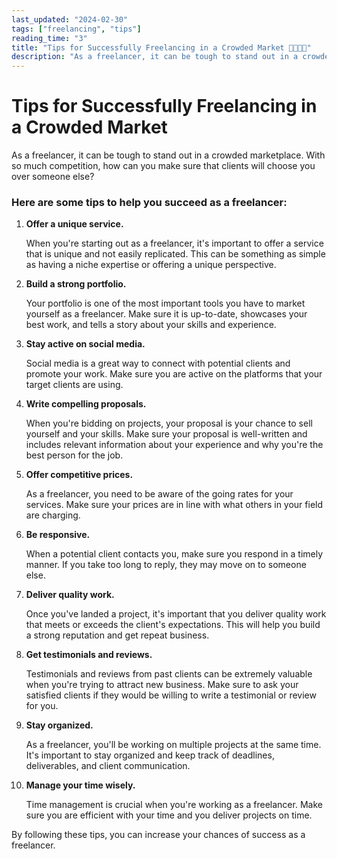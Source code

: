 ```yaml
---
last_updated: "2024-02-30"
tags: ["freelancing", "tips"]
reading_time: "3"
title: "Tips for Successfully Freelancing in a Crowded Market 👨‍👨‍👦‍👦"
description: "As a freelancer, it can be tough to stand out in a crowded marketplace. With so much competition, how can you make sure that clients will choose you over someone else?"
---
```


# Tips for Successfully Freelancing in a Crowded Market

As a freelancer, it can be tough to stand out in a crowded marketplace. With so much competition, how can you make sure that clients will choose you over someone else?

### Here are some tips to help you succeed as a freelancer:

1. **Offer a unique service.**

    When you're starting out as a freelancer, it's important to offer a service that is unique and not easily replicated. This can be something as simple as having a niche expertise or offering a unique perspective.

2. **Build a strong portfolio.**

    Your portfolio is one of the most important tools you have to market yourself as a freelancer. Make sure it is up-to-date, showcases your best work, and tells a story about your skills and experience.

3. **Stay active on social media.**

    Social media is a great way to connect with potential clients and promote your work. Make sure you are active on the platforms that your target clients are using.

4. **Write compelling proposals.**

    When you're bidding on projects, your proposal is your chance to sell yourself and your skills. Make sure your proposal is well-written and includes relevant information about your experience and why you're the best person for the job.

5. **Offer competitive prices.**

    As a freelancer, you need to be aware of the going rates for your services. Make sure your prices are in line with what others in your field are charging.

6. **Be responsive.**

    When a potential client contacts you, make sure you respond in a timely manner. If you take too long to reply, they may move on to someone else.

7. **Deliver quality work.**

    Once you've landed a project, it's important that you deliver quality work that meets or exceeds the client's expectations. This will help you build a strong reputation and get repeat business.

8. **Get testimonials and reviews.**

    Testimonials and reviews from past clients can be extremely valuable when you're trying to attract new business. Make sure to ask your satisfied clients if they would be willing to write a testimonial or review for you.

9. **Stay organized.**

    As a freelancer, you'll be working on multiple projects at the same time. It's important to stay organized and keep track of deadlines, deliverables, and client communication.

10. **Manage your time wisely.**

    Time management is crucial when you're working as a freelancer. Make sure you are efficient with your time and you deliver projects on time.

By following these tips, you can increase your chances of success as a freelancer.
